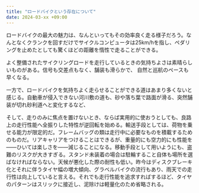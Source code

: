 ```yaml
---
title: "ロードバイクという存在について"
date: 2024-03-xx +09:00
---
```


ロードバイクの最大の魅力は、なんといってもその効率良く走る様子だろう。なんとなくクランクを回すだけでサイクルコンピュータは25km/hを指し、ペダリングを止めたとしても驚くほどの距離を惰性で走ることができる。

よく整備されたサイクリングロードを走行しているときの気持ちよさは素晴らしいものがある。信号も交差点もなく、舗装も滑らかで、
自然と巡航のペースも早くなる。

一方で、ロードバイクを気持ちよく走らせることができる道はあまり多くないと感じる。自動車が侵入できない河川敷の道も、砂や落ち葉で路面が滑る、突然舗装が切れ砂利道へと変化するなど、

そして、走りのみに焦点を置けないとき、ならば実用的に使おうとしても、良路上の走行性能へ全振りした特性が逆回転を始める。輸送手段としては、荷物を乗せる能力が限定的だ。フレームバッグの類は走行中に必要なものを積載するためのものだ。リアキャリアをつけることはできるが、重量的にも空力的にも性能を――ひいては楽しさを――減じることになる。移動手段として用いようにも、盗難のリスクが大きすぎる。スタンド未装着の場合は駐輪すること自体も場所を選ばなければならない。天候が悪化した際の耐性も低い。昨今はディスクブレーキ化とそれに伴うタイヤ幅の増大傾向、グラベルバイクの流行もあり、雨天での走行性は向上していると言える。それでも走行性能を追求すればするほど、タイヤのパターンはスリックに接近し、泥除けは軽量化のため省略される。

